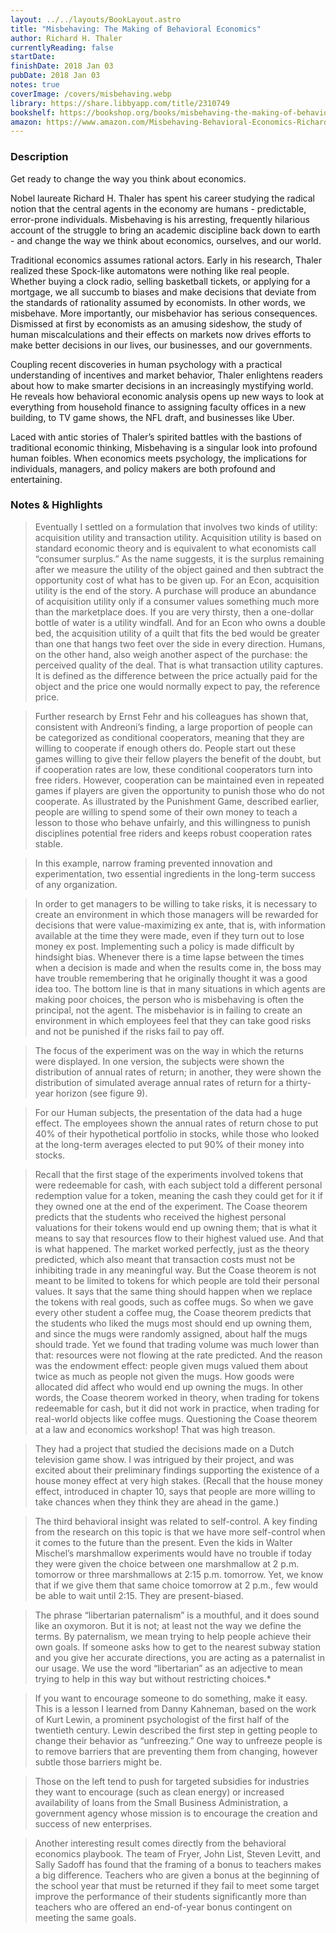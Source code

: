 ```yaml
---
layout: ../../layouts/BookLayout.astro
title: "Misbehaving: The Making of Behavioral Economics"
author: Richard H. Thaler
currentlyReading: false
startDate:
finishDate: 2018 Jan 03
pubDate: 2018 Jan 03
notes: true
coverImage: /covers/misbehaving.webp
library: https://share.libbyapp.com/title/2310749
bookshelf: https://bookshop.org/books/misbehaving-the-making-of-behavioral-economics/9780393352795
amazon: https://www.amazon.com/Misbehaving-Behavioral-Economics-Richard-Thaler/dp/039335279X
---
```


### Description
Get ready to change the way you think about economics.

Nobel laureate Richard H. Thaler has spent his career studying the radical notion that the central agents in the economy are humans - predictable, error-prone individuals. Misbehaving is his arresting, frequently hilarious account of the struggle to bring an academic discipline back down to earth - and change the way we think about economics, ourselves, and our world.

Traditional economics assumes rational actors. Early in his research, Thaler realized these Spock-like automatons were nothing like real people. Whether buying a clock radio, selling basketball tickets, or applying for a mortgage, we all succumb to biases and make decisions that deviate from the standards of rationality assumed by economists. In other words, we misbehave. More importantly, our misbehavior has serious consequences. Dismissed at first by economists as an amusing sideshow, the study of human miscalculations and their effects on markets now drives efforts to make better decisions in our lives, our businesses, and our governments.

Coupling recent discoveries in human psychology with a practical understanding of incentives and market behavior, Thaler enlightens readers about how to make smarter decisions in an increasingly mystifying world. He reveals how behavioral economic analysis opens up new ways to look at everything from household finance to assigning faculty offices in a new building, to TV game shows, the NFL draft, and businesses like Uber.

Laced with antic stories of Thaler’s spirited battles with the bastions of traditional economic thinking, Misbehaving is a singular look into profound human foibles. When economics meets psychology, the implications for individuals, managers, and policy makers are both profound and entertaining.

### Notes & Highlights
> Eventually I settled on a formulation that involves two kinds of utility: acquisition utility and transaction utility. Acquisition utility is based on standard economic theory and is equivalent to what economists call “consumer surplus.” As the name suggests, it is the surplus remaining after we measure the utility of the object gained and then subtract the opportunity cost of what has to be given up. For an Econ, acquisition utility is the end of the story. A purchase will produce an abundance of acquisition utility only if a consumer values something much more than the marketplace does. If you are very thirsty, then a one-dollar bottle of water is a utility windfall. And for an Econ who owns a double bed, the acquisition utility of a quilt that fits the bed would be greater than one that hangs two feet over the side in every direction. Humans, on the other hand, also weigh another aspect of the purchase: the perceived quality of the deal. That is what transaction utility captures. It is defined as the difference between the price actually paid for the object and the price one would normally expect to pay, the reference price.

> Further research by Ernst Fehr and his colleagues has shown that, consistent with Andreoni’s finding, a large proportion of people can be categorized as conditional cooperators, meaning that they are willing to cooperate if enough others do. People start out these games willing to give their fellow players the benefit of the doubt, but if cooperation rates are low, these conditional cooperators turn into free riders. However, cooperation can be maintained even in repeated games if players are given the opportunity to punish those who do not cooperate. As illustrated by the Punishment Game, described earlier, people are willing to spend some of their own money to teach a lesson to those who behave unfairly, and this willingness to punish disciplines potential free riders and keeps robust cooperation rates stable.

> In this example, narrow framing prevented innovation and experimentation, two essential ingredients in the long-term success of any organization.

> In order to get managers to be willing to take risks, it is necessary to create an environment in which those managers will be rewarded for decisions that were value-maximizing ex ante, that is, with information available at the time they were made, even if they turn out to lose money ex post. Implementing such a policy is made difficult by hindsight bias. Whenever there is a time lapse between the times when a decision is made and when the results come in, the boss may have trouble remembering that he originally thought it was a good idea too. The bottom line is that in many situations in which agents are making poor choices, the person who is misbehaving is often the principal, not the agent. The misbehavior is in failing to create an environment in which employees feel that they can take good risks and not be punished if the risks fail to pay off.

> The focus of the experiment was on the way in which the returns were displayed. In one version, the subjects were shown the distribution of annual rates of return; in another, they were shown the distribution of simulated average annual rates of return for a thirty-year horizon (see figure 9).

> For our Human subjects, the presentation of the data had a huge effect. The employees shown the annual rates of return chose to put 40% of their hypothetical portfolio in stocks, while those who looked at the long-term averages elected to put 90% of their money into stocks.

> Recall that the first stage of the experiments involved tokens that were redeemable for cash, with each subject told a different personal redemption value for a token, meaning the cash they could get for it if they owned one at the end of the experiment. The Coase theorem predicts that the students who received the highest personal valuations for their tokens would end up owning them; that is what it means to say that resources flow to their highest valued use. And that is what happened. The market worked perfectly, just as the theory predicted, which also meant that transaction costs must not be inhibiting trade in any meaningful way. But the Coase theorem is not meant to be limited to tokens for which people are told their personal values. It says that the same thing should happen when we replace the tokens with real goods, such as coffee mugs. So when we gave every other student a coffee mug, the Coase theorem predicts that the students who liked the mugs most should end up owning them, and since the mugs were randomly assigned, about half the mugs should trade. Yet we found that trading volume was much lower than that: resources were not flowing at the rate predicted. And the reason was the endowment effect: people given mugs valued them about twice as much as people not given the mugs. How goods were allocated did affect who would end up owning the mugs. In other words, the Coase theorem worked in theory, when trading for tokens redeemable for cash, but it did not work in practice, when trading for real-world objects like coffee mugs. Questioning the Coase theorem at a law and economics workshop! That was high treason.

> They had a project that studied the decisions made on a Dutch television game show. I was intrigued by their project, and was excited about their preliminary findings supporting the existence of a house money effect at very high stakes. (Recall that the house money effect, introduced in chapter 10, says that people are more willing to take chances when they think they are ahead in the game.)

> The third behavioral insight was related to self-control. A key finding from the research on this topic is that we have more self-control when it comes to the future than the present. Even the kids in Walter Mischel’s marshmallow experiments would have no trouble if today they were given the choice between one marshmallow at 2 p.m. tomorrow or three marshmallows at 2:15 p.m. tomorrow. Yet, we know that if we give them that same choice tomorrow at 2 p.m., few would be able to wait until 2:15. They are present-biased.

> The phrase “libertarian paternalism” is a mouthful, and it does sound like an oxymoron. But it is not; at least not the way we define the terms. By paternalism, we mean trying to help people achieve their own goals. If someone asks how to get to the nearest subway station and you give her accurate directions, you are acting as a paternalist in our usage. We use the word “libertarian” as an adjective to mean trying to help in this way but without restricting choices.*

> If you want to encourage someone to do something, make it easy. This is a lesson I learned from Danny Kahneman, based on the work of Kurt Lewin, a prominent psychologist of the first half of the twentieth century. Lewin described the first step in getting people to change their behavior as “unfreezing.” One way to unfreeze people is to remove barriers that are preventing them from changing, however subtle those barriers might be.

> Those on the left tend to push for targeted subsidies for industries they want to encourage (such as clean energy) or increased availability of loans from the Small Business Administration, a government agency whose mission is to encourage the creation and success of new enterprises.

> Another interesting result comes directly from the behavioral economics playbook. The team of Fryer, John List, Steven Levitt, and Sally Sadoff has found that the framing of a bonus to teachers makes a big difference. Teachers who are given a bonus at the beginning of the school year that must be returned if they fail to meet some target improve the performance of their students significantly more than teachers who are offered an end-of-year bonus contingent on meeting the same goals.  
